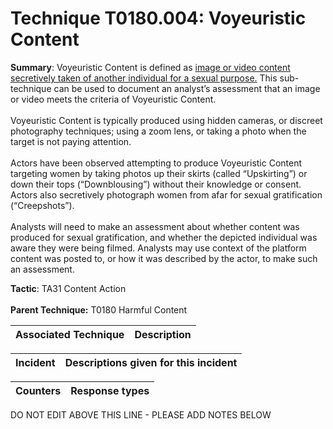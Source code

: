 # Technique T0180.004: Voyeuristic Content

**Summary**: Voyeuristic Content is defined as [image or video content secretively taken of another individual for a sexual purpose.](https://www.cigionline.org/publications/technology-facilitated-gender-based-violence-overview/) This sub-technique can be used to document an analyst’s assessment that an image or video meets the criteria of Voyeuristic Content.<br><br>Voyeuristic Content is typically produced using hidden cameras, or discreet photography techniques; using a zoom lens, or taking a photo when the target is not paying attention.<br><br>Actors have been observed attempting to produce Voyeuristic Content targeting women by taking photos up their skirts (called “Upskirting”) or down their tops (“Downblousing”) without their knowledge or consent. Actors also secretively photograph women from afar for sexual gratification (“Creepshots”).<br><br>Analysts will need to make an assessment about whether content was produced for sexual gratification, and whether the depicted individual was aware they were being filmed. Analysts may use context of the platform content was posted to, or how it was described by the actor, to make such an assessment.

**Tactic**: TA31 Content Action <br><br>**Parent Technique:** T0180 Harmful Content


| Associated Technique | Description |
| --------- | ------------------------- |



| Incident | Descriptions given for this incident |
| -------- | -------------------- |



| Counters | Response types |
| -------- | -------------- |


DO NOT EDIT ABOVE THIS LINE - PLEASE ADD NOTES BELOW